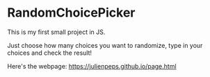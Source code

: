 # RandomChoicePicker

This is my first small project in JS.

Just choose how many choices you want to randomize, type in your choices and check the result!

Here's the webpage: https://julienpeps.github.io/page.html
